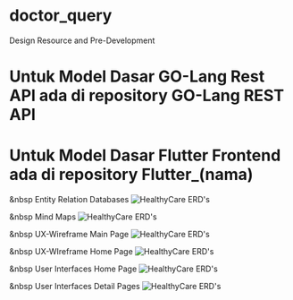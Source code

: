 # doctor_query

Design Resource and Pre-Development

# Untuk Model Dasar GO-Lang Rest API ada di repository GO-Lang REST API
# Untuk Model Dasar Flutter Frontend ada di repository Flutter_(nama)

&nbsp
Entity Relation Databases
![HealthyCare ERD's](https://i.ibb.co/5hfZRGS/image.png)

&nbsp
Mind Maps
![HealthyCare ERD's](https://i.ibb.co/1b0RMyX/Healthy-Care-Apps-2x.png)

&nbsp
UX-Wireframe Main Page
![HealthyCare ERD's](https://i.ibb.co/jynpD9K/Main.png)

&nbsp
UX-WIreframe Home Page
![HealthyCare ERD's](https://i.ibb.co/s1LcK4K/Home.png)

&nbsp
User Interfaces Home Page
![HealthyCare ERD's](https://i.ibb.co/9WbjHdb/UI-Home.png)

&nbsp
User Interfaces Detail Pages
![HealthyCare ERD's](https://i.ibb.co/qFLSMYL/UI-Detail.png)
